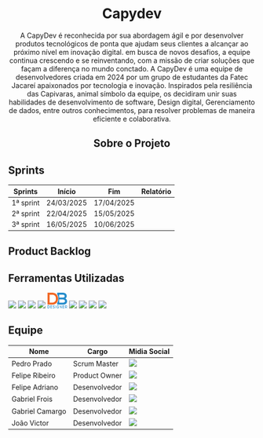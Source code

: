 <h1 align="center">Capydev</h1>

<p align="center">A CapyDev é reconhecida por sua abordagem ágil e por desenvolver produtos tecnológicos de ponta que ajudam seus clientes a alcançar ao próximo nível em inovação digital. em busca de novos desafios, a equipe continua crescendo e se reinventando, com a missão de criar soluções que façam a diferença no mundo conctado.
A CapyDev é uma equipe de desenvolvedores criada em 2024 por um grupo de estudantes da Fatec Jacareí apaixonados por tecnologia e inovação. Inspirados pela resiliência das Capivaras, animal símbolo da equipe, os decidiram unir suas habilidades de desenvolvimento de software, Design digital, Gerenciamento de dados, entre outros conhecimentos, para resolver problemas de maneira eficiente e colaborativa.</p>

<h2 align="center">Sobre o Projeto</h2>

<h2>Sprints</h2>

| Sprints | Início | Fim | Relatório |
| ------- | ------ | --- | --------- |
| 1ª sprint | 24/03/2025 | 17/04/2025 |
| 2ª sprint | 22/04/2025 | 15/05/2025 |
| 3ª sprint | 16/05/2025 | 10/06/2025 |

<h2>Product Backlog</h2>

<h2>Ferramentas Utilizadas</h2>
<div>
  <img src="https://cdn.jsdelivr.net/gh/devicons/devicon@latest/icons/github/github-original-wordmark.svg", width="40", heigth="40"/>
  <img src="https://cdn.jsdelivr.net/gh/devicons/devicon@latest/icons/figma/figma-original.svg", width="40", heigth="40"/>
  <img src="https://cdn.jsdelivr.net/gh/devicons/devicon@latest/icons/trello/trello-plain.svg", width="40", heigth="40"/>
  <img src="https://cdn.jsdelivr.net/gh/devicons/devicon@latest/icons/vscode/vscode-original.svg", width="40", heigth="40"/>
  <img src="https://github.com/Capydev-jac/Capydev/blob/main/docs/images/dbdesignerlogo.png", width="40", heigth="40">
  <img src="https://cdn.jsdelivr.net/gh/devicons/devicon@latest/icons/html5/html5-plain-wordmark.svg", width="40", heigth="40"/>
  <img src="https://cdn.jsdelivr.net/gh/devicons/devicon@latest/icons/css3/css3-plain-wordmark.svg", width="40", heigth="40"/>
  <img src="https://github.com/Capydev-jac/Capydev/blob/main/docs/images/typescript_logo.png", width="40", heigth="40">
  <img src="https://cdn.jsdelivr.net/gh/devicons/devicon@latest/icons/postgresql/postgresql-plain-wordmark.svg", width="40", heigth="40"/>
</div>

<h2>Equipe</h2>

| Nome | Cargo | Midia Social |
| ---- | ----- | ------------ |
| Pedro Prado | Scrum Master | <a href="https://github.com/PradoPedro1917"><img src="https://skillicons.dev/icons?i=github"></a> |
| Felipe Ribeiro | Product Owner | <a href="https://github.com/feliperib286"><img src="https://skillicons.dev/icons?i=github"></a> |
| Felipe Adriano | Desenvolvedor | <a href="https://github.com/Felipe-ACG"><img src="https://skillicons.dev/icons?i=github"></a> |
| Gabriel Frois | Desenvolvedor | <a href="https://github.com/GabrielFrois"><img src="https://skillicons.dev/icons?i=github"></a> |
| Gabriel Camargo | Desenvolvedor | <a href="https://github.com/gabecamargo"><img src="https://skillicons.dev/icons?i=github"></a> |
| João Victor | Desenvolvedor | <a href="https://github.com/joaoestreano"><img src="https://skillicons.dev/icons?i=github"></a> |
